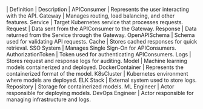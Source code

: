 |    Definition 	|  Description  |
APIConsumer			| Represents the user interacting with the API.
Gateway     		| Manages routing, load balancing, and other features.
Service				| Target Kubernetes service that processes requests.
Request				| Data sent from the APIConsumer to the Gateway.
Response			| Data returned from the Service through the Gateway.
OpenAPISchema 		| Schema used for validating API requests.
Cache				| Stores cached responses for quick retrieval.
SSO System			| Manages Single Sign-On for APIConsumers.
AuthorizationToken 	| Token used for authenticating APIConsumers.
Logs				| Stores request and response logs for auditing.
Model				| Machine learning models containerized and deployed.
DockerContainer     | Represents the containerized format of the model.
K8sCluster			| Kubernetes environment where models are deployed.
ELK Stack			| External system used to store logs.
Repository			| Storage for containerized models.
ML Engineer			| Actor responsible for deploying models.
DevOps Engineer		| Actor responsible for managing infrastructure and logs.